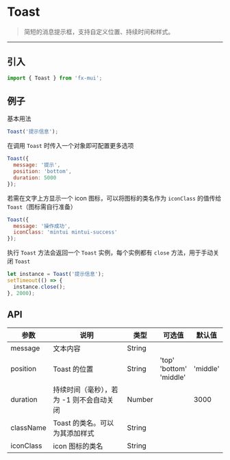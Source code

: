# Toast

> 简短的消息提示框，支持自定义位置、持续时间和样式。

-------------
## 引入

```javascript
import { Toast } from 'fx-mui';
```

## 例子

基本用法

```javascript
Toast('提示信息');
```

在调用 `Toast` 时传入一个对象即可配置更多选项

```javascript
Toast({
  message: '提示',
  position: 'bottom',
  duration: 5000
});
```

若需在文字上方显示一个 icon 图标，可以将图标的类名作为 `iconClass` 的值传给 `Toast`（图标需自行准备）

```javascript
Toast({
  message: '操作成功',
  iconClass: 'mintui mintui-success'
});
```

执行 `Toast` 方法会返回一个 `Toast` 实例，每个实例都有 `close` 方法，用于手动关闭 `Toast`

```javascript
let instance = Toast('提示信息');
setTimeout(() => {
  instance.close();
}, 2000);
```

## API
| 参数 | 说明 | 类型 | 可选值 | 默认值 |
|------|-------|---------|-------|--------|
| message | 文本内容 | String | | |
| position | Toast 的位置 | String | 'top'<br>'bottom'<br>'middle' | 'middle' |
| duration | 持续时间（毫秒），若为 -1 则不会自动关闭 | Number | | 3000 |
| className | Toast 的类名。可以为其添加样式 | String | | |
| iconClass | icon 图标的类名 | String | |  |
